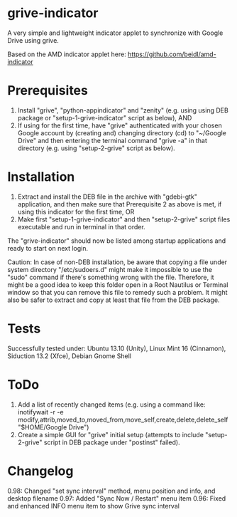 grive-indicator
===============

A very simple and lightweight indicator applet to synchronize with Google Drive using grive.

Based on the AMD indicator applet here: https://github.com/beidl/amd-indicator

Prerequisites
===============

1. Install "grive", "python-appindicator" and "zenity" (e.g. using using DEB package or "setup-1-grive-indicator" script as below), AND
2. If using for the first time, have "grive" authenticated with your chosen Google account by (creating and) changing directory (cd) to "~/Google Drive" and then entering the terminal command "grive -a" in that directory (e.g. using "setup-2-grive" script as below).

Installation
===============
1. Extract and install the DEB file in the archive with "gdebi-gtk" application, and then make sure that Prerequisite 2 as above is met, if using this indicator for the first time, OR
2. Make first "setup-1-grive-indicator" and then "setup-2-grive" script files executable and run in terminal in that order.

The "grive-indicator" should now be listed among startup applications and ready to start on next login.

Caution: In case of non-DEB installation, be aware that copying a file under system directory "/etc/sudoers.d" might make it impossible to use the "sudo" command if there's something wrong with the file. Therefore, it might be a good idea to keep this folder open in a Root Nautilus or Terminal window so that you can remove this file to remedy such a problem. It might also be safer to extract and copy at least that file from the DEB package.

Tests
===============
Successfully tested under: Ubuntu 13.10 (Unity), Linux Mint 16 (Cinnamon), Siduction 13.2 (Xfce), Debian Gnome Shell

ToDo
===============

1. Add a list of recently changed items (e.g. using a command like: inotifywait -r -e modify,attrib,moved_to,moved_from,move_self,create,delete,delete_self "$HOME/Google Drive")
2. Create a simple GUI for "grive" initial setup (attempts to include "setup-2-grive" script in DEB package under "postinst" failed).

Changelog
===============

0.98: Changed "set sync interval" method, menu position and info, and desktop filename
0.97: Added "Sync Now / Restart" menu item
0.96: Fixed and enhanced INFO menu item to show Grive sync interval
